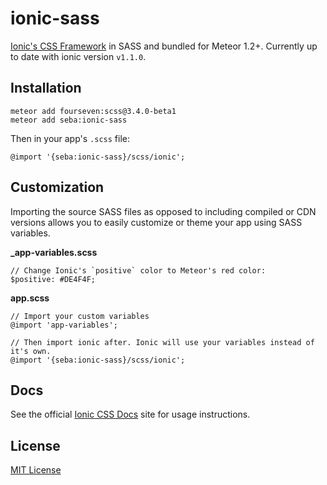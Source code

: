 # ionic-sass

[Ionic's CSS Framework](http://ionicframework.com/docs/components/) in SASS and bundled for Meteor 1.2+. Currently up to date with ionic version `v1.1.0`.

## Installation

```
meteor add fourseven:scss@3.4.0-beta1
meteor add seba:ionic-sass
```

Then in your app's `.scss` file:

```
@import '{seba:ionic-sass}/scss/ionic';
```

## Customization

Importing the source SASS files as opposed to including compiled or CDN versions allows you to easily customize or theme your app using SASS variables.

**_app-variables.scss**

```
// Change Ionic's `positive` color to Meteor's red color:
$positive: #DE4F4F;
```

**app.scss**

```
// Import your custom variables
@import 'app-variables';

// Then import ionic after. Ionic will use your variables instead of it's own.
@import '{seba:ionic-sass}/scss/ionic';
```

## Docs

See the official [Ionic CSS Docs](http://ionicframework.com/docs/components/) site for usage instructions.

## License
[MIT License](https://github.com/sebakerckhof/meteor-ionic-sass/blob/master/LICENSE)
